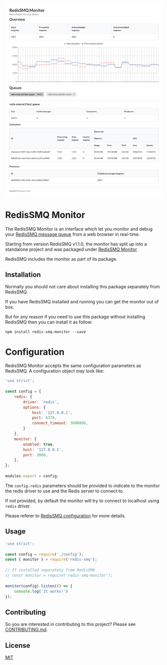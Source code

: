 
![RedisSMQ Monitor](./screenshots/monitor.png)

# RedisSMQ Monitor

The RedisSMQ Monitor is an interface which let you monitor and debug your 
[RedisSMQ message queue](https://github.com/weyoss/redis-smq) from a web browser in real-time.

Starting from version RedisSMQ v1.1.0, the monitor has split up into a standalone project and was packaged under
[RedisSMQ Monitor](https://github.com/weyoss/redis-smq-monitor)

RedisSMQ includes the monitor as part of its package. 

## Installation

Normally you should not care about installing this package separately from RedisSMQ. 

If you have RedisSMQ installed and running you can get the monitor out of box. 

But for any reason if you need to use this package without installing RedisSMQ then you can install it as follow:

```text
npm install redis-smq-monitor --save
```

# Configuration

RedisSMQ Monitor accepts the same configuration parameters as RedisSMQ. A configuration object may look like:

```javascript
'use strict';

const config = {
    redis: {
        driver: 'redis',
        options: {
            host: '127.0.0.1',
            port: 6379,
            connect_timeout: 3600000,
        }
    },
    monitor: {
        enabled: true,
        host: '127.0.0.1',
        port: 3000,
    },
};

modules.export = config;
```

The `config.redis` parameters should be provided to indicate to the monitor the redis driver to use and the 
Redis server to connect to. 

If not provided, by default the monitor will try to connect to localhost using `redis` driver.

Please referer to [RedisSMQ configuration](https://github.com/weyoss/redis-smq#configuration) for more details.

## Usage

```javascript
'use strict';

const config = require('./config');
const { monitor } = require('redis-smq'); 

// If installed separately from RedisSMQ
// const monitor = require('redis-smq-monitor'); 

monitor(config).listen(() => {
    console.log('It works!')
});
```

## Contributing

So you are interested in contributing to this project? Please see [CONTRIBUTING.md](https://github.com/weyoss/guidelines/blob/master/CONTRIBUTIONS.md).

## License

[MIT](https://github.com/weyoss/redis-smq/blob/master/LICENSE)
